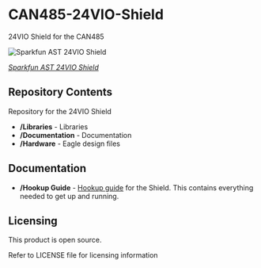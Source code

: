 # CAN485-24VIO-Shield

24VIO Shield for the CAN485

![Sparkfun AST 24VIO Shield](https://cdn.sparkfun.com//assets/parts/1/2/5/3/6/14483-SparkFun_AST-CAN485_Dev_Board-01.jpg)

[*Sparkfun AST 24VIO Shield*](https://www.sparkfun.com/products/14483 "24VIO Shield on Sparkfun")

## Repository Contents

Repository for the 24VIO Shield

* **/Libraries** - Libraries
* **/Documentation** - Documentation
* **/Hardware** - Eagle design files

## Documentation

* **/Hookup Guide** - [Hookup guide](https://cdn.sparkfun.com) for the Shield. This contains everything needed to get up and running.

## Licensing

This product is open source.

Refer to LICENSE file for licensing information
